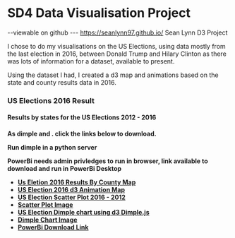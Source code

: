 # SD4 Data Visualisation Project

  --viewable on github --- https://seanlynn97.github.io/
Sean Lynn D3 Project

I chose to do my visualisations on the US Elections, using data mostly from the last election in 2016,
between Donald Trump and Hilary Clinton as there was lots of information for a dataset, available to present. 

Using the dataset I had, I created a d3 map and animations based on the state and county results data in 2016.

<div class="container">
  <h3>US Elections 2016 Result</h3>
	<h4>Results by states for the US Elections  2012 - 2016 </h4>
	<h4> As dimple and . click the links below to download.
		 <p> Run dimple in a python server <p>
		<p> PowerBi needs admin privledges to run in browser, link available to download and run in PowerBi Desktop<p>
  <ul class="nav nav-tabs">
    <li class="active"><a href="d3_map/mapPlot.html">Us Eletion 2016 Results By County Map </a></li>
    <li><a href="d3_animations/index.html">US Election 2016 d3 Animation Map </a></li>                                                                                                 <li><a href="https://github.com/SeanLynn97/SeanLynn97.github.io/raw/main/d3_scatter/ScatterSimplePlot-US%20Elections.zip">US Election Scatter Plot 2016 - 2012</a></li>
    <li><a href="https://raw.githubusercontent.com/SeanLynn97/SeanLynn97.github.io/main/d3_scatter/scatterplot.png">Scatter Plot Image</a></li>
    <li><a href="https://github.com/SeanLynn97/SeanLynn97.github.io/raw/main/d3_dimple/Dimple_Lab-US-Elections16.rar">US Election Dimple chart using d3 Dimple.js </a></li>             <li><a href="https://raw.githubusercontent.com/SeanLynn97/SeanLynn97.github.io/main/d3_dimple/dimple.png">Dimple Chart Image</a></li>                                               <li><a href="https://github.com/SeanLynn97/SeanLynn97.github.io/raw/main/powerbi/US%20Elections.pbix">PowerBi Download Link</a></li>
   </ul>
 </div>
